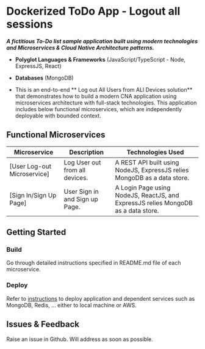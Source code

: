 # Dockerized ToDo App - Logout all sessions
**_A fictitious To-Do list sample application built using modern technologies and  Microservices & Cloud Native Architecture patterns._**
- **Polyglot Languages & Frameworks** (JavaScript/TypeScript - Node, ExpressJS, React)
- **Databases** (MongoDB)

- This is an end-to-end ** Log out All Users from ALl Devices solution** that demonstrates how to build a modern CNA application using microservices architecture with full-stack technologies. This application includes below functional microservices, which are independently deployable with bounded context.

## Functional Microservices
| Microservice  | Description | Technologies Used |
| --- | --- | --- |
| [User Log-out Microservice] | Log User out from all devices. | A REST API built using NodeJS, ExpressJS relies MongoDB as a data store. | 
| [Sign In/Sign Up Page] | User Sign in and Sign up Page. | A Login Page using NodeJS, ReactJS, and ExpressJS relies MongoDB as a data store. |

## Getting Started

### Build
Go through detailed instructions specified in README.md file of each microservice.

### Deploy
Refer to [instructions](infra/README.md) to deploy application and dependent services such as MongoDB, Redis, ... either to local machine or AWS.

## Issues & Feedback
Raise an issue in Github. Will address as soon as possible.
